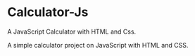 # Calculator-Js

A JavaScript Calculator with HTML and Css.

A simple calculator project on JavaScript with HTML and CSS.
